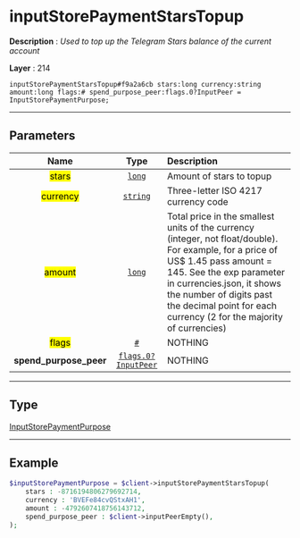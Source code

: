 # inputStorePaymentStarsTopup

**Description** : *Used to top up the Telegram Stars balance of the current account*

**Layer** : 214

```tl
inputStorePaymentStarsTopup#f9a2a6cb stars:long currency:string amount:long flags:# spend_purpose_peer:flags.0?InputPeer = InputStorePaymentPurpose;
```

---

## Parameters

| Name | Type | Description |
| :---: | :---: | :--- |
| <mark>stars</mark> | [`long`](type/long) | Amount of stars to topup |
| <mark>currency</mark> | [`string`](type/string) | Three-letter ISO 4217 currency code |
| <mark>amount</mark> | [`long`](type/long) | Total price in the smallest units of the currency (integer, not float/double). For example, for a price of US$ 1.45 pass amount = 145. See the exp parameter in currencies.json, it shows the number of digits past the decimal point for each currency (2 for the majority of currencies) |
| <mark>flags</mark> | [`#`](type/#) | NOTHING |
| **spend_purpose_peer** | [`flags.0?InputPeer`](type/InputPeer) | NOTHING |

---

## Type

[InputStorePaymentPurpose](type/InputStorePaymentPurpose)

---

## Example

```php
$inputStorePaymentPurpose = $client->inputStorePaymentStarsTopup(
	stars : -8716194806279692714,
	currency : 'BVEFe84cvQStxAH1',
	amount : -4792607418756143712,
	spend_purpose_peer : $client->inputPeerEmpty(),
);
```
